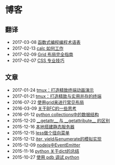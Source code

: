 # 博客

## 翻译

+ 2017-03-08  [函数式编程编程术语表](https://github.com/shfshanyue/fp-jargon-zh)
+ 2017-02-13  [calc 如何工作](http://www.jianshu.com/p/c1087b95478d)
+ 2017-02-09  [Grid 布局完全指南](https://segmentfault.com/a/1190000008299555)
+ 2017-02-07  [CSS 专业技巧](https://github.com/AllThingsSmitty/css-protips/tree/master/translations/zh-CN)

## 文章

+ 2017-01-24  [tmux：打造精致终端动画演示](https://github.com/shfshanyue/tmux-config)
+ 2017-01-21  [tmux：打造精致与实用并存的终端](https://segmentfault.com/a/1190000008188987)
+ 2016-07-22  [使用grid来进行常见布局](https://segmentfault.com/a/1190000006045888)
+ 2016-03-09  [关于BFC的一些思考](https://segmentfault.com/a/1190000004570347)
+ 2016-01-12  [python collections中的数据结构](http://shfshanyue.github.io/2016/01/12/collections%E4%B8%AD%E5%91%BD%E5%90%8D%E5%85%83%E7%BB%84/)
+ 2015-12-20  [\_\_getattr\_\_ 与 \_\_getattribute\_\_ 的区别](http://shfshanyue.github.io/2015/12/20/getattr-%E4%B8%8E-getattribute-%E7%9A%84%E5%8C%BA%E5%88%AB/)
+ 2015-12-16  [本地搭建静态服务器](http://www.cnblogs.com/xianwang/p/5052736.html)
+ 2015-12-15  [less做个径向菜单](http://shfshanyue.github.io/2015/12/15/less%E5%81%9A%E4%B8%AA%E5%BE%84%E5%90%91%E8%8F%9C%E5%8D%95/)
+ 2015-12-12  [iter, yield与enumerate的模拟实现](http://www.cnblogs.com/xianwang/p/4907890.html)
+ 2015-12-09  [nodejs中EventEmitter](http://www.cnblogs.com/xianwang/p/5034656.html)
+ 2015-11-16  [python 关于dict的总结](http://www.cnblogs.com/xianwang/p/4970448.html)
+ 2015-10-27  [使用 pdb 调试 python](http://www.cnblogs.com/xianwang/p/4916045.html)

